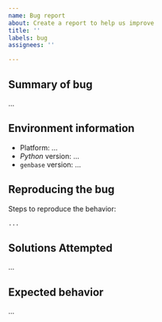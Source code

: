 ```yaml
---
name: Bug report
about: Create a report to help us improve
title: ''
labels: bug
assignees: ''

---
```


[//]: # (What is the bug that you encountered?)
## Summary of bug
...

[//]: # (Which OS, Python version and genbase version did you encounter this bug in?)
## Environment information
- Platform: ...
- *Python* version: ...
- `genbase` version: ...

[//]: # (How can we reproduce the bug? Note that this information is available publicly within the HaaS git, feel free to anonymize any irrelevant information, such as user IDs and/or names)
## Reproducing the bug
Steps to reproduce the behavior:

```python
...
```

[//]: # (What did you try to fix the problem yourself?)
## Solutions Attempted
...

[//]: # (What did you expect to happen instead?)
## Expected behavior
...
